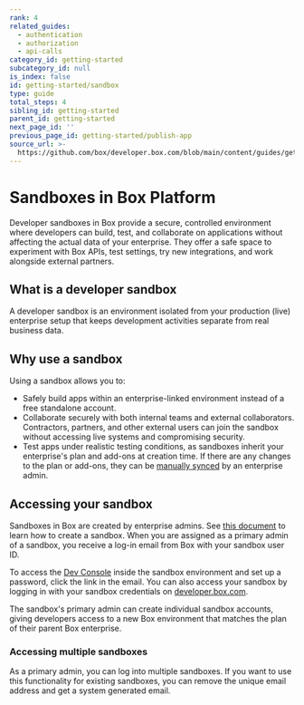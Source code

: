 ```yaml
---
rank: 4
related_guides:
  - authentication
  - authorization
  - api-calls
category_id: getting-started
subcategory_id: null
is_index: false
id: getting-started/sandbox
type: guide
total_steps: 4
sibling_id: getting-started
parent_id: getting-started
next_page_id: ''
previous_page_id: getting-started/publish-app
source_url: >-
  https://github.com/box/developer.box.com/blob/main/content/guides/getting-started/sandbox.md
---
```

# Sandboxes in Box Platform

Developer sandboxes in Box provide a secure, controlled environment where developers can build, test, and collaborate on applications without affecting the actual data of your enterprise. They offer a safe space to experiment with Box APIs, test settings, try new integrations, and work alongside external partners.

## What is a developer sandbox

A developer sandbox is an environment isolated from your production (live) enterprise setup that keeps development activities separate from real business data.

## Why use a sandbox

Using a sandbox allows you to:

* Safely build apps within an enterprise-linked environment instead of a free standalone account.
* Collaborate securely with both internal teams and external collaborators. Contractors, partners, and other external users can join the sandbox without accessing live systems and compromising security.
* Test apps under realistic testing conditions, as sandboxes inherit your enterprise's plan and add-ons at creation time. If there are any changes to the plan or add-ons, they can be [manually synced][4] by an enterprise admin.

## Accessing your sandbox

Sandboxes in Box are created by enterprise admins. See [this document][1] to learn how to create a sandbox.
When you are assigned as a primary admin of a sandbox, you receive a log-in email from Box with your sandbox user ID.

To access the [Dev Console][2] inside the sandbox environment and set up a password, click the link in the email. You can also access your sandbox by logging in with your sandbox credentials on [developer.box.com][3].

The sandbox's primary admin can create individual sandbox accounts, giving developers access to a new Box environment that matches the plan of their parent Box enterprise.

### Accessing multiple sandboxes

As a primary admin, you can log into multiple sandboxes. If you want to use this functionality for existing sandboxes, you can remove the unique email address and get a system generated email.

[1]: https://support.box.com/hc/en-us/articles/360043697274-Managing-developer-sandboxes-for-Box-admins
[2]: https://cloud.app.box.com/developers/console
[3]: https://developer.box.com
[4]: https://support.box.com/hc/en-us/articles/360043697274-Managing-developer-sandboxes-for-Box-admins#:~:text=in%20a%20sandbox.-,Synchronizing,-sandbox%20with%20production